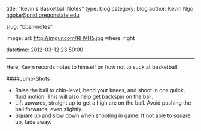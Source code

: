 title: "Kevin's Basketball Notes"
type: blog
category: blog
author: Kevin Ngo <ngoke@onid.oregonstate.edu>

slug: "bball-notes"

image:
    url: http://imgur.com/RHVH5.jpg
    where: right

datetime: 2012-03-12 23:50:00

---

Here, Kevin records notes to himself on how not to suck at basketball.

####Jump-Shots

- Raise the ball to chin-level, bend your knees, and shoot in one quick, fluid
  motion. This will also help get backspin on the ball.
- Lift upwards, straight up to get a high arc on the ball. Avoid pushing the
  ball forwards, even slightly.
- Square up and slow down when shooting in game. If not able to square up, fade away.

